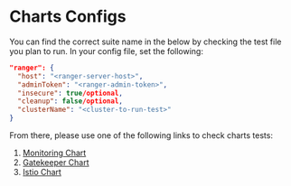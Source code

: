 # Charts Configs

You can find the correct suite name in the below by checking the test file you plan to run.
In your config file, set the following:

```json
"ranger": { 
  "host": "<ranger-server-host>",
  "adminToken": "<ranger-admin-token>",
  "insecure": true/optional,
  "cleanup": false/optional,
  "clusterName": "<cluster-to-run-test>"
}
```

From there, please use one of the following links to check charts tests:

1. [Monitoring Chart](monitoring_test.go)
2. [Gatekeeper Chart](gatekeeper_test.go)
3. [Istio Chart](istio_test.go)
